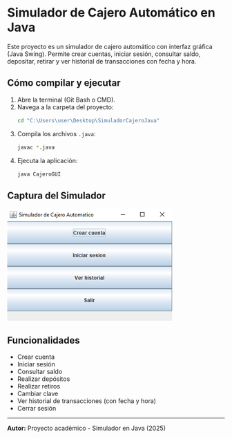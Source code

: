 # Simulador de Cajero Automático en Java

Este proyecto es un simulador de cajero automático con interfaz gráfica (Java Swing). Permite crear cuentas, iniciar sesión, consultar saldo, depositar, retirar y ver historial de transacciones con fecha y hora.

## Cómo compilar y ejecutar

1. Abre la terminal (Git Bash o CMD).
2. Navega a la carpeta del proyecto:
   ```bash
   cd "C:\Users\user\Desktop\SimuladorCajeroJava"
   ```
3. Compila los archivos `.java`:
   ```bash
   javac *.java
   ```
4. Ejecuta la aplicación:
   ```bash
   java CajeroGUI
   ```

## Captura del Simulador

![Captura del Simulador](imagenes/Screenshot_1.png)

## Funcionalidades

- Crear cuenta
- Iniciar sesión
- Consultar saldo
- Realizar depósitos
- Realizar retiros
- Cambiar clave
- Ver historial de transacciones (con fecha y hora)
- Cerrar sesión

---

**Autor:** Proyecto académico - Simulador en Java (2025)